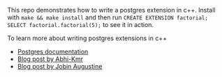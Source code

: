 This repo demonstrates how to write a postgres extension in c++.
Install with `make && make install` and then run `CREATE EXTENSION factorial; SELECT factorial.factorial(5);` to see it in action.

To learn more about writing postgres extensions in c++
- [Postgres documentation](https://www.postgresql.org/docs/9.0/extend-cpp.html)
- [Blog post by Abhi-Kmr](https://dev.to/abhikmr2046/how-to-write-postgresql-extensions-in-c-55l3)
- [Blog post by Jobin Augustine](https://web.archive.org/web/20170703160924/https://www.openscg.com/2017/03/c14-and-postgres/)